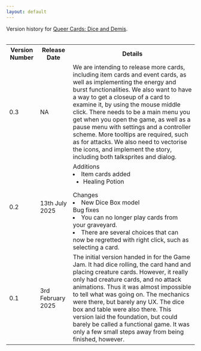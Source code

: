 ```yaml
---
layout: default
---
```


<div class= "content-box">
    Version history for <a href="{{ site.baseurl }}/pages/queercards.html">Queer Cards: Dice and Demis</a>.
    <br><br>
    <table>
        <tr>
        <th>Version Number</th>
        <th>Release Date</th>
        <th>Details</th>
    </tr>
    <tr>
        <td>0.3</td>
        <td>NA</td>
        <td>
            We are intending to release more cards, including item cards and event cards, as well as implementing the energy and burst functionalities.
            We also want to have a way to get a closeup of a card to examine it, by using the mouse middle click.
            There needs to be a main menu you get when you open the game, as well as a pause menu with settings and a controller scheme.
            More tooltips are required, such as for attacks.
            We also need to vectorise the icons, and implement the story, including both talksprites and dialog.
        </td>
    </tr>
    <tr>
        <td>0.2</td>
        <td>13th July 2025</td>
        <td>
        Additions
        <li>Item cards added
            <ul>
                <li>Healing Potion</li>
            </ul>
        </li>
        Changes
        <li>New Dice Box model</li>
        Bug fixes
        <li>You can no longer play cards from your graveyard.</li>
        <li>There are several choices that can now be regretted with right click, such as selecting a card.</li>
        </td>
    </tr>
    <tr>
        <td>0.1</td>
        <td>3rd February 2025</td>
        <td>The initial version handed in for the Game Jam. It had dice rolling, the card hand and placing creature cards. However, it really only had creature cards, and no attack animations. Thus it was almost impossible to tell what was going on. The mechanics were there, but barely any UX. The dice box and table were also there.
        This version laid the foundation, but could barely be called a functional game. It was only a few small steps away from being finished, however.</td>
    </tr>
    </table>
</div>